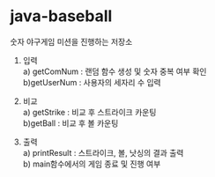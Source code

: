# java-baseball
숫자 야구게임 미션을 진행하는 저장소
1. 입력  
a) getComNum : 랜덤 함수 생성 및 숫자 중복 여부 확인  
b)getUserNum : 사용자의 세자리 수 입력  

2. 비교  
a) getStrike : 비교 후 스트라이크 카운팅  
b)getBall : 비교 후 볼 카운팅  

3. 출력  
a) printResult : 스트라이크, 볼, 낫싱의 결과 출력  
b) main함수에서의 게임 종료 및 진행 여부
